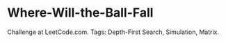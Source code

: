 # Where-Will-the-Ball-Fall
Challenge at LeetCode.com. Tags: Depth-First Search, Simulation, Matrix.
